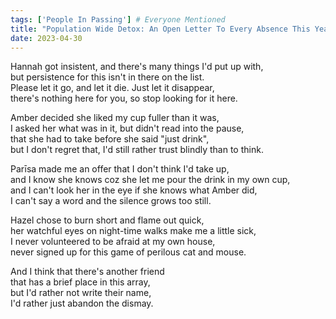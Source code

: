 ```yaml
---
tags: ['People In Passing'] # Everyone Mentioned
title: "Population Wide Detox: An Open Letter To Every Absence This Year"
date: 2023-04-30
---
```


Hannah got insistent, and there's many things I'd put up with,  
but persistence for this isn't in there on the list.  
Please let it go, and let it die. Just let it disappear,  
there's nothing here for you, so stop looking for it here.

Amber decided she liked my cup fuller than it was,  
I asked her what was in it, but didn't read into the pause,  
that she had to take before she said "just drink",  
but I don't regret that, I'd still rather trust blindly than to think.

Parīsa made me an offer that I don't think I'd take up,  
and I know she knows coz she let me pour the drink in my own cup,  
and I can't look her in the eye if she knows what Amber did,  
I can't say a word and the silence grows too still.

Hazel chose to burn short and flame out quick,  
her watchful eyes on night-time walks make me a little sick,  
I never volunteered to be afraid at my own house,  
never signed up for this game of perilous cat and mouse.

And I think that there's another friend  
that has a brief place in this array,  
but I'd rather not write their name,  
I'd rather just abandon the dismay.
